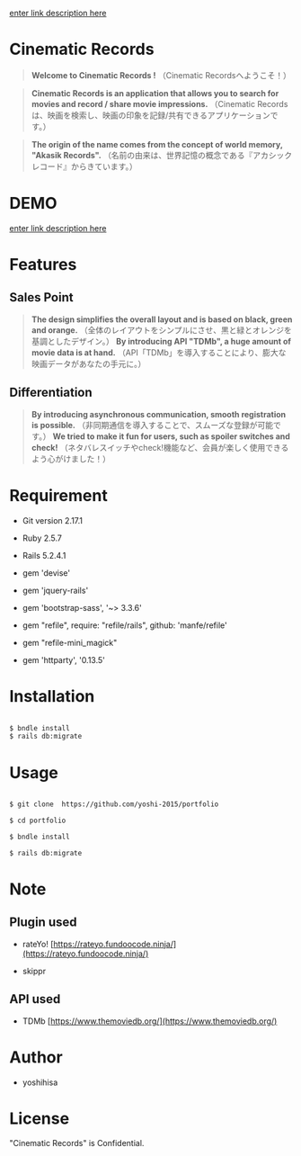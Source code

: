 [enter link description here](http://18.178.195.230/)


# Cinematic Records

> **Welcome to Cinematic Records !** 
> （Cinematic Recordsへようこそ！）

> **Cinematic Records is an application that allows you to search for movies and record / share movie impressions.** 
> （Cinematic Recordsは、映画を検索し、映画の印象を記録/共有できるアプリケーションです。）

> **The origin of the name comes from the concept of world memory, "Akasik Records".**
> （名前の由来は、世界記憶の概念である『アカシックレコード』からきています。）

# DEMO

[enter link description here](http://18.178.195.230/)


# Features

>   

## **Sales Point**

>    **The design simplifies the overall layout and is based on black, green and orange.**
>   （全体のレイアウトをシンプルにさせ、黒と緑とオレンジを基調としたデザイン。）
>   **By introducing API "TDMb", a huge amount of movie data is at hand.**
>   （API「TDMb」を導入することにより、膨大な映画データがあなたの手元に。）

## **Differentiation**

>    **By introducing asynchronous communication, smooth registration is possible.**
>   （非同期通信を導入することで、スムーズな登録が可能です。）
>   **We tried to make it fun for users, such as spoiler switches and check!**
>   （ネタバレスイッチやcheck!機能など、会員が楽しく使用できるよう心がけました！）

# Requirement

*  Git version 2.17.1

*  Ruby 2.5.7
*  Rails 5.2.4.1
*  gem 'devise'
* gem 'jquery-rails'
* gem 'bootstrap-sass', '~> 3.3.6'
* gem "refile", require: "refile/rails", github: 'manfe/refile'
* gem "refile-mini_magick"
* gem 'httparty', '0.13.5'



# Installation

```bash

$ bndle install
$ rails db:migrate

```

# Usage

```bash

$ git clone  https://github.com/yoshi-2015/portfolio

$ cd portfolio

$ bndle install

$ rails db:migrate

```

# Note

## Plugin used

 - rateYo! [https://rateyo.fundoocode.ninja/](https://rateyo.fundoocode.ninja/)
 
 - skippr
 
 ##   API used

 - TDMb [https://www.themoviedb.org/](https://www.themoviedb.org/)
 

# Author

*  yoshihisa
# License

"Cinematic Records"  is  Confidential.
